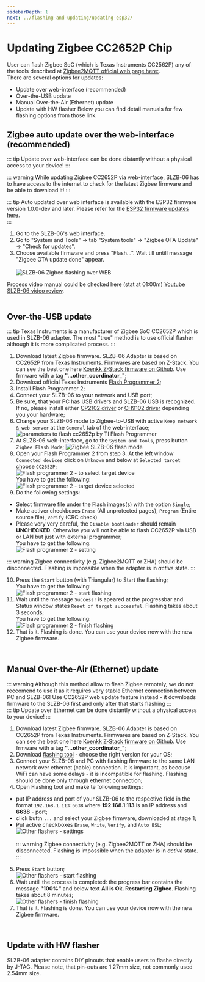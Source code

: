 ```yaml
---
sidebarDepth: 1
next: ../flashing-and-updating/updating-esp32/
---
```


# Updating Zigbee CC2652P Chip
User can flash Zigbee SoC (which is Texas Instruments CC2562P) any of the tools described at [Zigbee2MQTT official web page here:](https://www.zigbee2mqtt.io/guide/adapters/#flashing-cc1352-cc2652-cc2538-based-adapters).  
There are several options for updates:
- Update over web-interface (recommended)
- Over-the-USB update
- Manual Over-the-Air (Ethernet) update
- Update with HW flasher
Below you can find detail manuals for few flashing options from those link.

## Zigbee auto update over the web-interface (recommended)  
::: tip
Update over web-interface can be done distantly without a physical access to your device!
:::  

::: warning
While updating Zigbee CC2652P via web-interface, SLZB-06 has to have access to the internet to check for the latest Zigbee firmware and be able to download it!
:::  

::: tip
Auto updated over web interface is available with the ESP32 firmware version 1.0.0-dev and later. Please refer for the [ESP32 firmware updates here](https://smlight.tech/manual/slzb-06/guide/flashing-and-updating/updating-esp32.html#updating-esp32-through-the-browser).  
:::  

1. Go to the SLZB-06's web interface.
2. Go to "System and Tools" -> tab "System tools" -> "Zigbee OTA Update" -> "Check for updates".
3. Choose available firmware and press "Flash...". Wait till untill message "Zigbee OTA update done" appear.  
  <br><img src="../../images/flashing/cc2652p/web/web-interface-ota-flashing.jpg" title="SLZB-06 Zigbee flashing over WEB" class="img-fluid" /><br>    

Process video manual could be checked here (stat at 01:00m) [Youtube SLZB-06 video review](https://youtu.be/ps-x_-CQXp0?t=60).  
<br>  

## Over-the-USB update

::: tip
Texas Instruments is a manufacturer of Zigbee SoC CC2652P which is used in SLZB-06 adapter. The most "true" method is to use official flasher although it is more complicated process.
:::

1. Download latest Zigbee firmware. SLZB-06 Adapter is based on CC2652P from Texas Instruments. Firmwares are based on Z-Stack. You can see the best one here [Koenkk Z-Stack firmware on Github](https://github.com/Koenkk/Z-Stack-firmware/tree/master/coordinator/Z-Stack_3.x.0/bin). Use frmware with a tag **"...other_coordinator_"**;
2. Download official Texas Instruments [Flash Programmer 2](https://www.ti.com/tool/FLASH-PROGRAMMER);
3. Install Flash Programmer 2;
4. Connect your SLZB-06 to your network and USB port;
5. Be sure, that your PC has USB drivers and SLZB-06 USB is recognized. If no, please install either [CP2102 driver](https://www.silabs.com/developers/usb-to-uart-bridge-vcp-drivers?tab=downloads) or [CH9102 driver](http://www.wch-ic.com/search?t=all&q=ch9102) depending you your hardware;
6. Change your SLZB-06 mode to Zigbee-to-USB with active `Keep network & web server` at the `General` tab of the web-interface; <br><img src="../../images/flashing/cc2652p/ti-fp2/slzb-06-usb-web-server.png" title="parameters to flash cc2652p by TI Flash Programmer" class="img-fluid" /><br>    
7. At SLZB-06 web-interface, go to the `System and Tools`, press button `Zigbee Flash Mode`; <img src="../../images/flashing/cc2652p/ti-fp2/slzb-06-usb-flash-mode.png" title="Zigbee SLZB-06 flash mode" class="img-fluid" /><br>
8. Open your Flash Programmer 2 from step 3. At the left window `Connected devices` click on `Unknown` and below at `Selected target` choose `CC2652P`; <br><img src="../../images/flashing/cc2652p/ti-fp2/fp2-target-unselected.png" title="Flash programmer 2 - to select target device" class="img-fluid" />    <br> You have to get the following:  <br><img src="../../images/flashing/cc2652p/ti-fp2/fp2-target-selected.png" title="Flash programmer 2 - target device selected" class="img-fluid" /><br>    
9. Do the following settings:
- Select firmware file under the Flash images(s) with the option `Single`;
- Make activer checkboxes `Erase` (All unprotected pages), `Program` (Entire source file), `Verify` (CRC check)
- Please very very careful, the `Disable bootloader` should remain **UNCHECKED**. Otherwise you will not be able to flash CC2652P via USB or LAN but just with external programmer; <br> You have to get the following: <br><img src="../../images/flashing/cc2652p/ti-fp2/fp2-flashing-settings.png" title="Flash programmer 2 - setting" class="img-fluid" /><br>

::: warning
Zigbee connectivity (e.g. Zigbee2MQTT or ZHA) should be disconnected. Flashing is impossible when the adapter is in *active* state.
:::  

10. Press the `Start` button (with Triangular) to Start the flashing; <br> You have to get the following: <br><img src="../../images/flashing/cc2652p/ti-fp2/fp2-start-flashing.png" title="Flash programmer 2 - start flashing" class="img-fluid" /><br>    
11. Wait until the message `Success!` is apeared at the progressbar and Status window states `Reset of target successful`. Flashing takes about 3 seconds; <br> You have to get the following: <br><img src="../../images/flashing/cc2652p/ti-fp2/fp2-finish-flashing.png" title="Flash programmer 2 - finish flashing" class="img-fluid" /><br>    
12. That is it. Flashing is done. You can use your device now with the new Zigbee firmware.  
<br>   

## Manual Over-the-Air (Ethernet) update  
::: warning
Although this method allow to flash Zigbee remotely, we do not reccomend to use it as it requires very stable Ethernet connection between PC and SLZB-06! Use CC2652P web update feature instead - it downloads firmware to the SLZB-06 first and only after that starts flashing
:::  
::: tip
Update over Ethernet can be done distantly without a physical access to your device!
:::
1. Download latest Zigbee firmware. SLZB-06 Adapter is based on CC2652P from Texas Instruments. Firmwares are based on Z-Stack. You can see the best one here [Koenkk Z-Stack firmware on Github](https://github.com/Koenkk/Z-Stack-firmware/tree/master/coordinator/Z-Stack_3.x.0/bin). Use frmware with a tag **"...other_coordinator_"**;
2. Download [flashing tool](https://github.com/smlight-dev/ZigStarGW-MT/releases/tag/v0.3.5) - choose the right version for your OS;
3. Connect your SLZB-06 and PC with flashing firmware to the same LAN network over ethernet (cable) connection. It is important, as becouse WiFi can have some delays - it is incompatible for flashing. Flashing should be done only through ethernet connection;
4. Open Flashing tool and make te following settings:
- put IP address and port of your SLZB-06 to the respective field in the format `192.168.1.113:6638` where **192.168.1.113** is an IP address and **6638** - port;
- click buttn `...` and select your Zigbee firmware, downloaded at stage 1;
- Put active checkboxes `Erase`, `Write`, `Verify`, and `Auto BSL`;  <br><img src="../../images/flashing/cc2652p/other/other-settings.png" title="Other flashers - settings" class="img-fluid" /><br>    
::: warning
Zigbee connectivity (e.g. Zigbee2MQTT or ZHA) should be disconnected. Flashing is impossible when the adapter is in *active* state.
:::  

5. Press `Start` button;  <br><img src="../../images/flashing/cc2652p/other/other-start.png" title="Other flashers - start flashing" class="img-fluid" /><br>
6. Wait untill the process is completed: the progress bar contains the message **"100%"** and below text **All is Ok. Restarting Zigbee**. Flashing takes about 8 minutes; <br> <img src="../../images/flashing/cc2652p/other/other-finish.png" title="Other flashers - finish flashing" class="img-fluid" /><br>    
7. That is it. Flashing is done. You can use your device now with the new Zigbee firmware.  
<br>  

## Update with HW flasher
SLZB-06 adapter contains DIY pinouts that enable users to flashe directly by J-TAG. Please note, that pin-outs are 1.27mm size, not commonly used 2.54mm size. 

